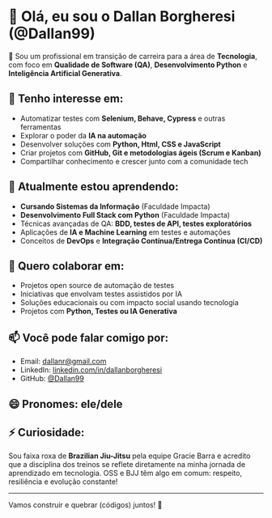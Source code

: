 # 👋 Olá, eu sou o Dallan Borgheresi (@Dallan99)

🎯 Sou um profissional em transição de carreira para a área de **Tecnologia**, com foco em **Qualidade de Software (QA)**, **Desenvolvimento Python** e **Inteligência Artificial Generativa**.

## 👀 Tenho interesse em:
- Automatizar testes com **Selenium, Behave, Cypress** e outras ferramentas
- Explorar o poder da **IA na automação**
- Desenvolver soluções com **Python, Html, CSS e JavaScript**
- Criar projetos com **GitHub, Git e metodologias ágeis (Scrum e Kanban)**
- Compartilhar conhecimento e crescer junto com a comunidade tech

## 🌱 Atualmente estou aprendendo:
- **Cursando Sistemas da Informação** (Faculdade Impacta)
- **Desenvolvimento Full Stack com Python** (Faculdade Impacta)
- Técnicas avançadas de QA: **BDD, testes de API, testes exploratórios**
- Aplicações de **IA e Machine Learning** em testes e automações
- Conceitos de **DevOps** e **Integração Contínua/Entrega Contínua (CI/CD)**

## 💞️ Quero colaborar em:
- Projetos open source de automação de testes
- Iniciativas que envolvam testes assistidos por IA
- Soluções educacionais ou com impacto social usando tecnologia
- Projetos com **Python, Testes ou IA Generativa**

## 📫 Você pode falar comigo por:
- Email: dallanr@gmail.com  
- LinkedIn: [linkedin.com/in/dallanborgheresi](https://www.linkedin.com/in/dallanborgheresi)  
- GitHub: [@Dallan99](https://github.com/Dallan99)

## 😄 Pronomes: ele/dele

## ⚡ Curiosidade:
Sou faixa roxa de **Brazilian Jiu-Jitsu** pela equipe Gracie Barra e acredito que a disciplina dos treinos se reflete diretamente na minha jornada de aprendizado em tecnologia. OSS e BJJ têm algo em comum: respeito, resiliência e evolução constante!

---

Vamos construir e quebrar (códigos) juntos! 🚀
